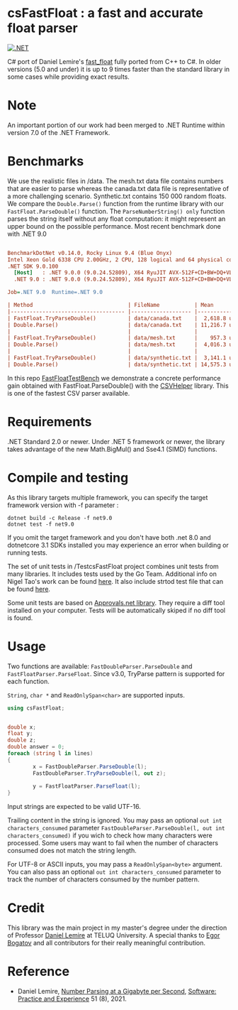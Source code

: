 # csFastFloat : a fast and accurate float parser
[![.NET](https://github.com/CarlVerret/csFastFloat/actions/workflows/dotnet.yml/badge.svg)](https://github.com/CarlVerret/csFastFloat/actions/workflows/dotnet.yml)

C# port of Daniel Lemire's [fast_float](https://github.com/fastfloat/fast_float) fully ported from C++ to C#. In older versions (5.0 and under) it is up to 9 times faster than the standard library in some cases while providing exact results.

# Note

An important portion of our work had been merged to .NET Runtime within version 7.0 of the .NET Framework.



# Benchmarks

We use the realistic files  in /data. The mesh.txt data file contains numbers that are easier to parse whereas the canada.txt data file is representative of a more challenging scenario.  Synthetic.txt contains 150 000 random floats. We compare  the `Double.Parse()` function from the runtime library with our `FastFloat.ParseDouble()` function. The `ParseNumberString() only` function parses the string itself without any float computation: it might represent an upper bound on the possible performance.
Most recent benchmark done with .NET 9.0

``` ini

BenchmarkDotNet v0.14.0, Rocky Linux 9.4 (Blue Onyx)
Intel Xeon Gold 6338 CPU 2.00GHz, 2 CPU, 128 logical and 64 physical cores
.NET SDK 9.0.100
  [Host]   : .NET 9.0.0 (9.0.24.52809), X64 RyuJIT AVX-512F+CD+BW+DQ+VL+VBMI
  .NET 9.0 : .NET 9.0.0 (9.0.24.52809), X64 RyuJIT AVX-512F+CD+BW+DQ+VL+VBMI

Job=.NET 9.0  Runtime=.NET 9.0  

| Method                              | FileName           | Mean        | Min         | Ratio | MFloat/s | MB/s     |
|------------------------------------ |------------------- |------------:|------------:|------:|---------:|---------:|
| FastFloat.TryParseDouble()          | data/canada.txt    |  2,618.8 us |  2,614.8 us |  0.23 |    42.50 |   798.54 |
| Double.Parse()                      | data/canada.txt    | 11,216.7 us | 11,191.3 us |  1.00 |     9.93 |   186.57 |
|                                     |                    |             |             |       |          |          |
| FastFloat.TryParseDouble()          | data/mesh.txt      |    957.3 us |    949.3 us |  0.24 |    76.92 |   653.13 |
| Double.Parse()                      | data/mesh.txt      |  4,016.3 us |  4,005.7 us |  1.00 |    18.23 |   154.78 |
|                                     |                    |             |             |       |          |          |
| FastFloat.TryParseDouble()          | data/synthetic.txt |  3,141.1 us |  3,136.1 us |  0.22 |    47.83 |   899.86 |
| Double.Parse()                      | data/synthetic.txt | 14,575.3 us | 14,541.5 us |  1.00 |    10.32 |   194.07 |

```

In this repo [FastFloatTestBench](https://github.com/CarlVerret/FastFloatTestBench) we demonstrate a concrete performance gain obtained with FastFloat.ParseDouble() with the [CSVHelper](https://github.com/JoshClose/CsvHelper) library.  This is one of the fastest CSV parser available.



# Requirements

.NET Standard 2.0 or newer. Under .NET 5 framework or newer, the library takes advantage of the new Math.BigMul() and Sse4.1 (SIMD) functions.

# Compile and testing

As this library targets multiple framework, you can specify the target framework version with -f parameter :

``` command line
dotnet build -c Release -f net9.0
dotnet test -f net9.0

```
If you omit the target framework and you don't have both .net 8.0 and dotnetcore 3.1 SDKs installed you may experience an error when building or running tests.

The set of unit tests in /TestcsFastFloat project combines unit tests from many libraries.  It includes tests used by the Go Team.
Additional info on Nigel Tao's work can be found [here](https://nigeltao.github.io/blog/2020/eisel-lemire.html#testing).  It also include strtod test file that can be found [here](https://github.com/ahrvoje/numerics/blob/master/strtod/strtod_tests.toml).




Some unit tests are based on [Approvals.net library](https://github.com/approvals/ApprovalTests.Net).  They require a diff tool installed on your computer.  Tests will be automatically skiped if no diff tool is found.


# Usage

Two functions are available: `FastDoubleParser.ParseDouble` and `FastFloatParser.ParseFloat`. Since v3.0, TryParse pattern is supported for each function.

`String`, `char *`  and `ReadOnlySpan<char>` are supported inputs.

```C#
using csFastFloat;


double x;
float y;
double z;
double answer = 0;
foreach (string l in lines)
{
        x = FastDoubleParser.ParseDouble(l);
        FastDoubleParser.TryParseDouble(l, out z);
        
        y = FastFloatParser.ParseFloat(l);
}
```

Input strings are expected to be valid UTF-16.

Trailing content in the string is ignored.  You may pass an optional `out int characters_consumed` parameter
`FastDoubleParser.ParseDouble(l, out int characters_consumed)` if you wich to check how many characters were processed. Some users may want to fail when the number of characters consumed does not match the string length.


For UTF-8 or ASCII inputs, you may pass a `ReadOnlySpan<byte>` argument. You can also pass
an optional `out int characters_consumed` parameter to track the number of characters consumed
by the number pattern.




# Credit
This library was the main project in my master's degree under the direction of Professor [Daniel Lemire](https://github.com/lemire) at TELUQ University.
A special thanks to [Egor Bogatov](https://github.com/EgorBo) and all contributors for their really meaningful contribution.

# Reference

- Daniel Lemire, [Number Parsing at a Gigabyte per Second](https://arxiv.org/abs/2101.11408), [Software: Practice and Experience](https://onlinelibrary.wiley.com/doi/10.1002/spe.2984) 51 (8), 2021.
